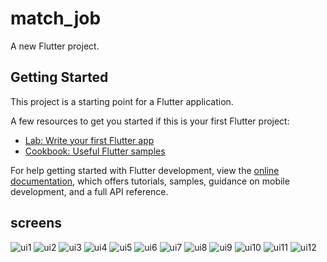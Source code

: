 # match_job

A new Flutter project.

## Getting Started

This project is a starting point for a Flutter application.

A few resources to get you started if this is your first Flutter project:

- [Lab: Write your first Flutter app](https://docs.flutter.dev/get-started/codelab)
- [Cookbook: Useful Flutter samples](https://docs.flutter.dev/cookbook)

For help getting started with Flutter development, view the
[online documentation](https://docs.flutter.dev/), which offers tutorials,
samples, guidance on mobile development, and a full API reference.

## screens
   ![ui1](screen_shots/ui1.jpg)
   ![ui2](screen_shots/ui2.jpg)
   ![ui3](screen_shots/ui3.jpg)
   ![ui4](screen_shots/ui4.jpg)
   ![ui5](screen_shots/ui5.jpg)
   ![ui6](screen_shots/ui6.jpg)
   ![ui7](screen_shots/ui7.jpg)
   ![ui8](screen_shots/ui8.jpg)
   ![ui9](screen_shots/ui9.jpg)
   ![ui10](screen_shots/ui10.jpg)
   ![ui11](screen_shots/ui11.jpg)
   ![ui12](screen_shots/ui12.jpg)

